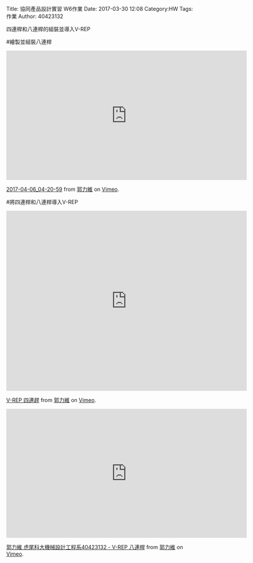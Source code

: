 Title: 協同產品設計實習   W6作業
Date: 2017-03-30 12:08
Category:HW
Tags:作業
Author: 40423132


四連桿和八連桿的組裝並導入V-REP
<!-- PELICAN_END_SUMMARY -->

#繪製並組裝八連桿


<iframe src="https://player.vimeo.com/video/211741067" width="640" height="345" frameborder="0" webkitallowfullscreen mozallowfullscreen allowfullscreen></iframe>
<p><a href="https://vimeo.com/211741067">2017-04-06_04-20-59</a> from <a href="https://vimeo.com/user47579118">郭力維</a> on <a href="https://vimeo.com">Vimeo</a>.</p>





#將四連桿和八連桿導入V-REP


<iframe src="https://player.vimeo.com/video/213013350" width="640" height="480" frameborder="0" webkitallowfullscreen mozallowfullscreen allowfullscreen></iframe> <p><a href="https://vimeo.com/213013350">V-REP 四連趕</a> from <a href="https://vimeo.com/user47579118">郭力維</a> on <a href="https://vimeo.com">Vimeo</a>.</p>

<iframe src="https://player.vimeo.com/video/213222537" width="640" height="344" frameborder="0" webkitallowfullscreen mozallowfullscreen allowfullscreen></iframe> <p><a href="https://vimeo.com/213222537">郭力維 虎尾科大機械設計工程系40423132 - V-REP 八連桿</a> from <a href="https://vimeo.com/user47579118">郭力維</a> on <a href="https://vimeo.com">Vimeo</a>.</p>







